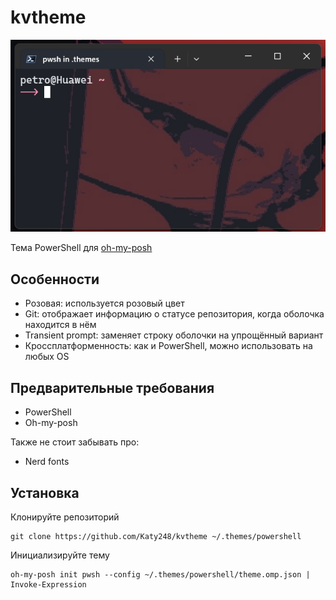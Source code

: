 # kvtheme

![Alt text](docs/img/prompt-pic.png)

Тема PowerShell для [oh-my-posh](https://ohmyposh.dev/)

## Особенности

-   Розовая: используется розовый цвет
-   Git: отображает информацию о статусе репозитория, когда оболочка находится в нём
-   Transient prompt: заменяет строку оболочки на упрощённый вариант
-   Кроссплатформенность: как и PowerShell, можно использовать на любых OS

## Предварительные требования

-   PowerShell
-   Oh-my-posh

Также не стоит забывать про:

-   Nerd fonts

## Установка

Клонируйте репозиторий

```pwsh
git clone https://github.com/Katy248/kvtheme ~/.themes/powershell
```

Инициализируйте тему

```pwsh
oh-my-posh init pwsh --config ~/.themes/powershell/theme.omp.json | Invoke-Expression
```
